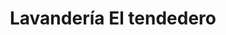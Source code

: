 ---
title: "Lavandería El tendedero"
url: /villa-de-alvarez/lavanderia-el-tendedero/
shop: Wäscherei
---